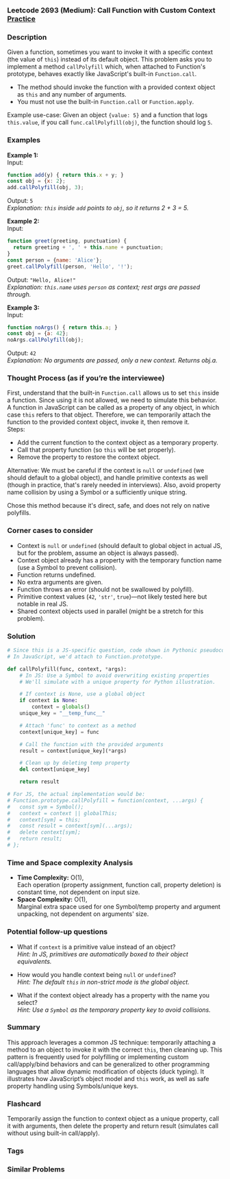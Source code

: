 ### Leetcode 2693 (Medium): Call Function with Custom Context [Practice](https://leetcode.com/problems/call-function-with-custom-context)

### Description  
Given a function, sometimes you want to invoke it with a specific context (the value of `this`) instead of its default object. This problem asks you to implement a method `callPolyfill` which, when attached to Function's prototype, behaves exactly like JavaScript's built-in `Function.call`.  
- The method should invoke the function with a provided context object as `this` and any number of arguments.
- You must not use the built-in `Function.call` or `Function.apply`.

Example use-case: Given an object `{value: 5}` and a function that logs `this.value`, if you call `func.callPolyfill(obj)`, the function should log `5`.

### Examples  

**Example 1:**  
Input:  
```js
function add(y) { return this.x + y; }
const obj = {x: 2};
add.callPolyfill(obj, 3);
```
Output: `5`  
*Explanation: `this` inside `add` points to `obj`, so it returns 2 + 3 = 5.*

**Example 2:**  
Input:  
```js
function greet(greeting, punctuation) {
  return greeting + ', ' + this.name + punctuation;
}
const person = {name: 'Alice'};
greet.callPolyfill(person, 'Hello', '!');
```
Output: `"Hello, Alice!"`  
*Explanation: `this.name` uses `person` as context; rest args are passed through.*

**Example 3:**  
Input:  
```js
function noArgs() { return this.a; }
const obj = {a: 42};
noArgs.callPolyfill(obj);
```
Output: `42`  
*Explanation: No arguments are passed, only a new context. Returns obj.a.*

### Thought Process (as if you’re the interviewee)  
First, understand that the built-in `Function.call` allows us to set `this` inside a function. Since using it is not allowed, we need to simulate this behavior.  
A function in JavaScript can be called as a property of any object, in which case `this` refers to that object. Therefore, we can temporarily attach the function to the provided context object, invoke it, then remove it.  
Steps:  
- Add the current function to the context object as a temporary property.
- Call that property function (so `this` will be set properly).
- Remove the property to restore the context object.

Alternative: We must be careful if the context is `null` or `undefined` (we should default to a global object), and handle primitive contexts as well (though in practice, that's rarely needed in interviews). Also, avoid property name collision by using a Symbol or a sufficiently unique string.

Chose this method because it's direct, safe, and does not rely on native polyfills.

### Corner cases to consider  
- Context is `null` or `undefined` (should default to global object in actual JS, but for the problem, assume an object is always passed).
- Context object already has a property with the temporary function name (use a Symbol to prevent collision).
- Function returns undefined.
- No extra arguments are given.
- Function throws an error (should not be swallowed by polyfill).
- Primitive context values (`42`, `'str'`, `true`)—not likely tested here but notable in real JS.
- Shared context objects used in parallel (might be a stretch for this problem).

### Solution

```python
# Since this is a JS-specific question, code shown in Pythonic pseudocode for the pattern.
# In JavaScript, we'd attach to Function.prototype.

def callPolyfill(func, context, *args):
    # In JS: Use a Symbol to avoid overwriting existing properties
    # We'll simulate with a unique property for Python illustration.

    # If context is None, use a global object
    if context is None:
        context = globals()
    unique_key = "__temp_func__"

    # Attach 'func' to context as a method
    context[unique_key] = func

    # Call the function with the provided arguments
    result = context[unique_key](*args)

    # Clean up by deleting temp property
    del context[unique_key]

    return result

# For JS, the actual implementation would be:
# Function.prototype.callPolyfill = function(context, ...args) {
#   const sym = Symbol();
#   context = context || globalThis;
#   context[sym] = this;
#   const result = context[sym](...args);
#   delete context[sym];
#   return result;
# };
```

### Time and Space complexity Analysis  

- **Time Complexity:** O(1),  
  Each operation (property assignment, function call, property deletion) is constant time, not dependent on input size.
- **Space Complexity:** O(1),  
  Marginal extra space used for one Symbol/temp property and argument unpacking, not dependent on arguments' size.

### Potential follow-up questions  

- What if `context` is a primitive value instead of an object?  
  *Hint: In JS, primitives are automatically boxed to their object equivalents.*

- How would you handle context being `null` or `undefined`?  
  *Hint: The default `this` in non-strict mode is the global object.*

- What if the context object already has a property with the name you select?  
  *Hint: Use a `Symbol` as the temporary property key to avoid collisions.*

### Summary
This approach leverages a common JS technique: temporarily attaching a method to an object to invoke it with the correct `this`, then cleaning up. This pattern is frequently used for polyfilling or implementing custom call/apply/bind behaviors and can be generalized to other programming languages that allow dynamic modification of objects (duck typing). It illustrates how JavaScript’s object model and `this` work, as well as safe property handling using Symbols/unique keys.


### Flashcard
Temporarily assign the function to context object as a unique property, call it with arguments, then delete the property and return result (simulates call without using built-in call/apply).

### Tags

### Similar Problems
